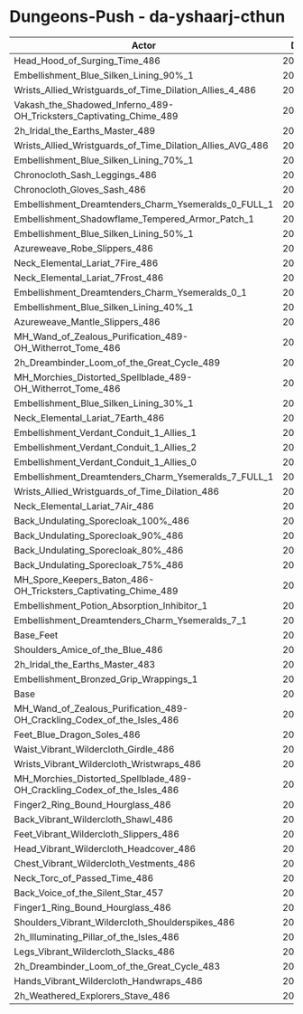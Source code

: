 # Dungeons-Push - da-yshaarj-cthun
| Actor | DPS | Increase |
|---|:---:|:---:|
|Head_Hood_of_Surging_Time_486|205541|1.98%|
|Embellishment_Blue_Silken_Lining_90%_1|204659|1.54%|
|Wrists_Allied_Wristguards_of_Time_Dilation_Allies_4_486|204576|1.50%|
|Vakash_the_Shadowed_Inferno_489-OH_Tricksters_Captivating_Chime_489|204083|1.25%|
|2h_Iridal_the_Earths_Master_489|204081|1.25%|
|Wrists_Allied_Wristguards_of_Time_Dilation_Allies_AVG_486|204074|1.25%|
|Embellishment_Blue_Silken_Lining_70%_1|203982|1.20%|
|Chronocloth_Sash_Leggings_486|203867|1.15%|
|Chronocloth_Gloves_Sash_486|203582|1.00%|
|Embellishment_Dreamtenders_Charm_Ysemeralds_0_FULL_1|203520|0.97%|
|Embellishment_Shadowflame_Tempered_Armor_Patch_1|203511|0.97%|
|Embellishment_Blue_Silken_Lining_50%_1|203283|0.86%|
|Azureweave_Robe_Slippers_486|203238|0.83%|
|Neck_Elemental_Lariat_7Fire_486|203013|0.72%|
|Neck_Elemental_Lariat_7Frost_486|203007|0.72%|
|Embellishment_Dreamtenders_Charm_Ysemeralds_0_1|202945|0.69%|
|Embellishment_Blue_Silken_Lining_40%_1|202940|0.69%|
|Azureweave_Mantle_Slippers_486|202909|0.67%|
|MH_Wand_of_Zealous_Purification_489-OH_Witherrot_Tome_486|202868|0.65%|
|2h_Dreambinder_Loom_of_the_Great_Cycle_489|202672|0.55%|
|MH_Morchies_Distorted_Spellblade_489-OH_Witherrot_Tome_486|202612|0.52%|
|Embellishment_Blue_Silken_Lining_30%_1|202604|0.52%|
|Neck_Elemental_Lariat_7Earth_486|202576|0.51%|
|Embellishment_Verdant_Conduit_1_Allies_1|202556|0.50%|
|Embellishment_Verdant_Conduit_1_Allies_2|202544|0.49%|
|Embellishment_Verdant_Conduit_1_Allies_0|202534|0.48%|
|Embellishment_Dreamtenders_Charm_Ysemeralds_7_FULL_1|202432|0.43%|
|Wrists_Allied_Wristguards_of_Time_Dilation_486|202295|0.37%|
|Neck_Elemental_Lariat_7Air_486|202289|0.36%|
|Back_Undulating_Sporecloak_100%_486|202152|0.30%|
|Back_Undulating_Sporecloak_90%_486|202096|0.27%|
|Back_Undulating_Sporecloak_80%_486|202063|0.25%|
|Back_Undulating_Sporecloak_75%_486|202004|0.22%|
|MH_Spore_Keepers_Baton_486-OH_Tricksters_Captivating_Chime_489|201956|0.20%|
|Embellishment_Potion_Absorption_Inhibitor_1|201929|0.18%|
|Embellishment_Dreamtenders_Charm_Ysemeralds_7_1|201929|0.18%|
|Base_Feet|201798|0.12%|
|Shoulders_Amice_of_the_Blue_486|201716|0.08%|
|2h_Iridal_the_Earths_Master_483|201687|0.06%|
|Embellishment_Bronzed_Grip_Wrappings_1|201567|0.00%|
|Base|201557|0.00%|
|MH_Wand_of_Zealous_Purification_489-OH_Crackling_Codex_of_the_Isles_486|201393|-0.08%|
|Feet_Blue_Dragon_Soles_486|201352|-0.10%|
|Waist_Vibrant_Wildercloth_Girdle_486|201266|-0.14%|
|Wrists_Vibrant_Wildercloth_Wristwraps_486|201263|-0.15%|
|MH_Morchies_Distorted_Spellblade_489-OH_Crackling_Codex_of_the_Isles_486|201145|-0.20%|
|Finger2_Ring_Bound_Hourglass_486|201136|-0.21%|
|Back_Vibrant_Wildercloth_Shawl_486|201081|-0.24%|
|Feet_Vibrant_Wildercloth_Slippers_486|201036|-0.26%|
|Head_Vibrant_Wildercloth_Headcover_486|200958|-0.30%|
|Chest_Vibrant_Wildercloth_Vestments_486|200955|-0.30%|
|Neck_Torc_of_Passed_Time_486|200848|-0.35%|
|Back_Voice_of_the_Silent_Star_457|200774|-0.39%|
|Finger1_Ring_Bound_Hourglass_486|200758|-0.40%|
|Shoulders_Vibrant_Wildercloth_Shoulderspikes_486|200612|-0.47%|
|2h_Illuminating_Pillar_of_the_Isles_486|200526|-0.51%|
|Legs_Vibrant_Wildercloth_Slacks_486|200518|-0.52%|
|2h_Dreambinder_Loom_of_the_Great_Cycle_483|200485|-0.53%|
|Hands_Vibrant_Wildercloth_Handwraps_486|200268|-0.64%|
|2h_Weathered_Explorers_Stave_486|200148|-0.70%|
